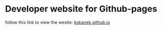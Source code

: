 # Developer website for Github-pages

follow this link to view the wesite:
<a href="kokanek.github.io">kokanek.github.io</a>

